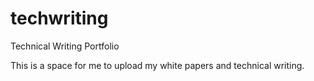 # techwriting
Technical Writing Portfolio

This is a space for me to upload my white papers and technical writing.
